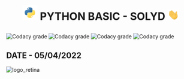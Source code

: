 <h1 align="center">

  <p><img title="Python" alt="Python" width="40px" src="https://raw.githubusercontent.com/github/explore/master/topics/python/python.png"/> PYTHON BASIC - SOLYD <img  src="https://raw.githubusercontent.com/ABSphreak/ABSphreak/master/gifs/Hi.gif" width="30px"></p>

</h1>

<img alt="Codacy grade" src="https://img.shields.io/badge/Python-v3.7-blue"> <img alt="Codacy grade" src="https://img.shields.io/badge/Autor-MatheusFelipe-brightgreen"> <img alt="Codacy grade" src="https://img.shields.io/badge/Curso-SOLYD-yellow"> <img alt="Codacy grade" src="https://img.shields.io/badge/Date-05/04/2022-orange">
          
          
## DATE - 05/04/2022
![logo_retina](https://user-images.githubusercontent.com/64490699/161866240-1f948da7-d65e-43a6-b203-51797ceb5067.png)
